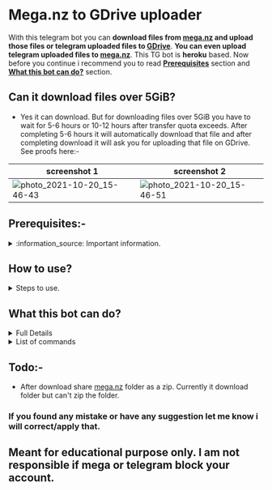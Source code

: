 # Mega.nz to GDrive uploader

With this telegram bot you can **download files from [mega.nz](https://mega.nz) and upload those files or telegram uploaded files to [GDrive](https://drive.google.com)**. **You can even upload telegram uploaded files to [mega.nz](https://mega.nz)**. This TG bot is **heroku** based. Now before you continue i recommend you to read [**Prerequisites**](https://github.com/whitehatjrchintu/mega-to-gdrive-bot#Prerequisites-) section and [**What this bot can do?**](https://github.com/whitehatjrchintu/mega-to-gdrive-bot#What-this-bot-can-do) section.

## Can it download files over 5GiB?

- Yes it can download. But for downloading files over 5GiB you have to wait for 5-6 hours or 10-12 hours after transfer quota exceeds. After completing 5-6 hours it will automatically download that file and after completing download it will ask you for uploading that file on GDrive. See proofs here:-

screenshot 1 | screenshot 2
--- | ---
![photo_2021-10-20_15-46-43](https://user-images.githubusercontent.com/74552895/138076069-32ead8cf-9a9e-41c9-9c92-0b5cb9211d60.jpg) | ![photo_2021-10-20_15-46-51](https://user-images.githubusercontent.com/74552895/138076094-4c87987c-46e6-4a49-8b7d-494d5c56f10f.jpg)

## Prerequisites:-
<details>
<summary>
  :information_source: Important information.
</summary>

  1. Create account on [GitHub](https://www.github.com) (if you haven't).
  2. Create account on [mega.nz](https://mega.nz) (if you haven't).
  3. Create account on [Heroku](https://dashboard.heroku.com) (if you haven't).
  4. Create account on [Telegram](https://web.telegram.org) (if you haven't).
  5. Create account on [Gmail](https://mail.google.com) (if you haven't for only this script).
  6. Go to [my.telegram.org/auth](https://my.telegram.org/auth), login and create app. Check [how to create app on telegram](https://core.telegram.org/api/obtaining_api_id). Now save api_id and api_hash which you got from [my.telegram.org/auth](https://my.telegram.org/auth).
  7. Create a telegram bot by using [Bot Father](https://t.me/botfather). Check [how to create bot in telegram](https://core.telegram.org/bots#3-how-do-i-create-a-bot). [Bot Father](https://t.me/botfather) will give you bot token save that token.
  8. Create **Google Drive API key** from your above created gmail account. Read [this article's](https://medium.com/analytics-vidhya/how-to-connect-google-drive-to-python-using-pydrive-9681b2a14f20) **Getting Your API Key** and **Saving Your Credentials** section for getting two file named **client_secrets.json** and **mycreds.txt**.
  9. Search **@chatid_echo_bot** in telegram (This bot is not mine. You can google how to get chat id in telegram.) and click start this will give you your **telegram user_id**.
  10. So now you have saved **five** things:-
		- api_id
		- api_hash
		- bot_token
		- client_secrets.json
		- mycreds.txt
		- telegram user_id

</details>

## How to use?
<details>
  <summary>
    Steps to use.
  </summary>
	
#### Step 1:
- Just git clone this repository.

   `git clone https://github.com/whitehatjrchintu/mega-to-gdrive-bot.git`
   
   `cd mega-to-gdrive-bot`

- Or download this [repository](https://github.com/whitehatjrchintu/mega-to-gdrive-bot/archive/main.zip) as zip.
#### Step 2:
- After cd or unzip upload **client_secrets.json** and **mycreds.txt** files, which we download in **step 8** of **Prerequisites**, in that folder.
#### Step 3:
- Now create repository (i will recommend to create private repository.) in your github account and upload all files and folders.
#### Step 4:
- Copy your github repository's link and paste after **?template=** in this link `https://www.heroku.com/deploy/?template=`. Like this:-

   `https://www.heroku.com/deploy/?template=https://github.com/whitehatjrchintu/mega-to-gdrive-bot`
#### Step 5:
- Now enter App name in **app_name** and **api_id**, **api_hash**, **bot_token**, **mega.nz email**, **mega.nz password** and your **telegram user_id** which you saved in above steps, in **respective** asked field. Then click **Deploy app**.
#### Step 6:
- Finally go to your bot, click start button, send **#login** command and this will login into [mega.nz](https://mega.nz).
</details>

## What this bot can do?
<details>
	<summary>
		Full Details
	</summary>

- You can operate your [mega.nz](https://mega.nz) account with this bot.
- You can list files that are uploaded on your [mega.nz](https://mega.nz) account. Just use **#ls** command.
- You can remove any file from your [mega.nz](https://mega.nz) account. Just use **#rm file_name** command.
- You can download your own [mega.nz](https://mega.nz) files. Just use **#get file_name** command.
- You can use **#other** command for executing other [mega.nz commands](https://github.com/meganz/MEGAcmd/blob/master/UserGuide.md). Such as:- **#other mv old_name.mp4 new_name.mp4**, **#other cp orignal.mp4 copied.mp4** etc.
- You can download other [mega.nz](https://mega.nz) files to telegram. Just send https://mega.nz/the_other_file_url it will send that file to your telegram.
- You can upload [mega.nz](https://mega.nz) uploaded files to GDrive. Just send https://mega.nz/the_other_file_url it will ask you.

	![link](https://user-images.githubusercontent.com/74552895/137736579-1713d5e9-c5aa-4aaf-bf25-221515cac16d.PNG)

- You can upload telegram uploaded files to [mega.nz](https://mega.nz). Just **forward** the telegram upload file to the bot.
- You can upload telegram uploaded files to GDrive. Just **forward** the telegram upload file to the bot.

	![forward](https://user-images.githubusercontent.com/74552895/137737105-a09261c4-89e0-4b1d-807c-46180cfd8fb8.PNG)

- You can import other [mega.nz](https://mega.nz) files to your account. Use **#import https://mega.nz/the_other_file_url** command.


### Please note spaces are sensitive here so use double quotes if your file have spaces in its name. Example:- 

|correct &check;|wrong &cross;|
|---|---|
|#rm "my video.mp4"|#rm my video.mp4|
|#other mv "my video with spaces.mp4" my_video_without_spaces.mp4|#other mv my video with spaces.mp4 my_video_without_spaces.mp4|

</details>

<details>
	<summary>
		List of commands
	</summary>
	

|commands|mean|
|---|---|
|#login|for login into mega.nz|
|#ls|list files that are in your mega.nz account.|
|#import mega.nz url|directly import another mega.nz file to your account. no download no upload for mega to mega.|
|#get file_name|download your own mega.nz file and will ask you where to upload that file.|
|#rm file_name|remove file from your mega.nz account.|
|#other mega commands|execute other [mega.nz commands](https://github.com/meganz/MEGAcmd/blob/master/UserGuide.md) with the help of this command. mean operate your mega.nz account on telegram|
|url of mega.co.nz or mega.nz|this will download file from mega.nz automatically and will ask you where to upload that file.|
	
</details>

## Todo:- 
- After download share [mega.nz](https://mega.nz) folder as a zip. Currently it download folder but can't zip the folder.

### If you found any mistake or have any suggestion let me know i will correct/apply that.	
## Meant for educational purpose only. I am not responsible if mega or telegram block your account.
